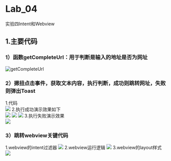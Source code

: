# Lab_04
实验四Intent和Webview
## 1.主要代码
### 1）函数getCompleteUrl：用于判断是输入的地址是否为网址
![getCompleteUrl](https://github.com/Github1103/Lab_04/blob/main/Lab04image/Lab_04_01.jpg)
### 2）摁扭点击事件，获取文本内容，执行判断，成功则跳转网址，失败则弹出Toast
1.代码  
![](https://github.com/Github1103/Lab_04/blob/main/Lab04image/Lab_04_02.jpg)
2.执行成功演示效果如下  
![](https://github.com/Github1103/Lab_04/blob/main/Lab04image/Lab_04_03.jpg)
![](https://github.com/Github1103/Lab_04/blob/main/Lab04image/Lab_04_10.jpg)
![](https://github.com/Github1103/Lab_04/blob/main/Lab04image/Lab_04_06.jpg)
3.执行失败演示效果  
![](https://github.com/Github1103/Lab_04/blob/main/Lab04image/Lab_04_05.jpg)
### 3）跳转webview关键代码
1.webview的intent过滤器
![](https://github.com/Github1103/Lab_04/blob/main/Lab04image/Lab_04_07.jpg)
2.webview运行逻辑
![](https://github.com/Github1103/Lab_04/blob/main/Lab04image/Lab_04_08.jpg)
3.webview的layout样式
![](https://github.com/Github1103/Lab_04/blob/main/Lab04image/Lab_04_09.jpg)
